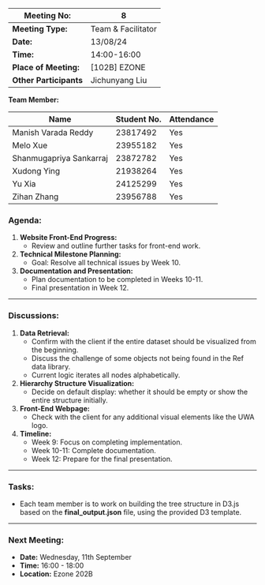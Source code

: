 | **Meeting No:** | 8 |
| --- | --- |
| **Meeting Type:** | Team & Facilitator |
| **Date:** | 13/08/24 |
| **Time:** | 14:00-16:00 |
| **Place of Meeting:** | [102B] EZONE |
| **Other Participants** | Jichunyang Liu |

**Team Member:**

| **Name** | **Student No.** | **Attendance** |
| --- | --- | --- |
| Manish Varada Reddy | 23817492 | Yes |
| Melo Xue | 23955182 | Yes |
| Shanmugapriya Sankarraj | 23872782 | Yes |
| Xudong Ying | 21938264 | Yes |
| Yu Xia | 24125299 | Yes |
| Zihan Zhang | 23956788 | Yes |

### **Agenda:**

1. **Website Front-End Progress:**
    - Review and outline further tasks for front-end work.
2. **Technical Milestone Planning:**
    - Goal: Resolve all technical issues by Week 10.
3. **Documentation and Presentation:**
    - Plan documentation to be completed in Weeks 10-11.
    - Final presentation in Week 12.

---

### **Discussions:**

1. **Data Retrieval:**
    - Confirm with the client if the entire dataset should be visualized from the beginning.
    - Discuss the challenge of some objects not being found in the Ref data library.
    - Current logic iterates all nodes alphabetically.
2. **Hierarchy Structure Visualization:**
    - Decide on default display: whether it should be empty or show the entire structure initially.
3. **Front-End Webpage:**
    - Check with the client for any additional visual elements like the UWA logo.
4. **Timeline:**
    - Week 9: Focus on completing implementation.
    - Week 10-11: Complete documentation.
    - Week 12: Prepare for the final presentation.

---

### **Tasks:**

- Each team member is to work on building the tree structure in D3.js based on the **final_output.json** file, using the provided D3 template.

---

### **Next Meeting:**

- **Date:** Wednesday, 11th September
- **Time:** 16:00 - 18:00
- **Location:** Ezone 202B